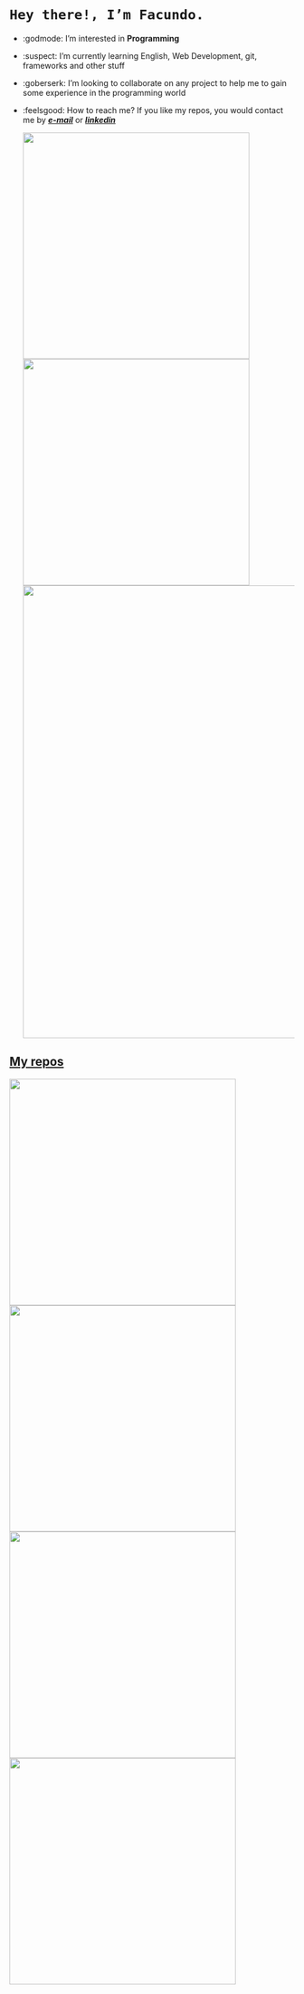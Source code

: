 # ```Hey there!, I’m Facundo.```

* :godmode: I’m interested in **Programming**
* :suspect: I’m currently learning English, Web Development, git, frameworks and other stuff
* :goberserk: I’m looking to collaborate on any project to help me to gain some experience in the programming world
* :feelsgood: How to reach me? If you like my repos, you would contact me by _**[e-mail](mailto:facumorel1996@gmail.com)**_ or _**[linkedin](https://www.linkedin.com/in/facundomorel)**_

  <p align="left">
  <a href="https://github.com/FacuMorel"><img width="400" src="https://github-readme-stats.vercel.app/api?username=FacuMorel&show_icons=true&theme=gruvbox">
  <a href="https://github.com/FacuMorel"><img width="400" src="https://github-readme-stats.vercel.app/api/top-langs/?username=FacuMorel&hide=html,scss,css,shell&langs_count=10&layout=compact&theme=gruvbox">
  <a href="https://github.com/FacuMorel"><img width="800" src="https://github-profile-trophy.vercel.app/?username=FacuMorel&row=1&column=5&theme=gruvbox">
</p>

    
## My repos
    
<p align="left">
  
   <a href="https://github.com/FacuMorel/cotizador"><img width="400" src="https://github-readme-stats.vercel.app/api/pin/?username=FacuMorel&repo=cotizador&langs_count=5&theme=gruvbox">
  <a href="https://github.com/FacuMorel/Citas"><img width="400" src="https://github-readme-stats.vercel.app/api/pin/?username=FacuMorel&card_height=300&&repo=Citas&langs_count=5&layout=compact&theme=gruvbox">
  <a href="https://github.com/FacuMorel/breakingbad"><img width="400" src="https://github-readme-stats.vercel.app/api/pin/?username=FacuMorel&repo=breakingbad&layout=compact&theme=gruvbox">
    <a href="https://github.com/FacuMorel/preview"><img width="400" src="https://github-readme-stats.vercel.app/api/pin/?username=FacuMorel&repo=preview&layout=compact&theme=gruvbox">
</p>  
